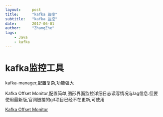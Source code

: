 ```yaml
---
layout:     post
title:      "kafka 监控"
subtitle:   "kafka 监控"
date:       2017-06-01
author:     "ZhangZhe"
tags:
    - Java
    - kafka
---
```


# kafka监控工具
 kafka-manager,配置复杂,功能强大
 
 Kafka Offset Monitor,配置简单,图形界面监控详细日志读写情况与lag信息.但要使用最新版,官网链接的git项目已经不在更新,可使用
 
 [Kafka Offset Monitor](https://github.com/Morningstar/kafka-offset-monitor)